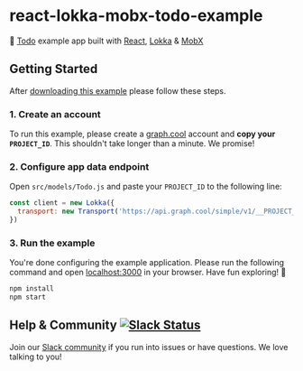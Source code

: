 # react-lokka-mobx-todo-example
:memo: [Todo](http://todomvc.com/) example app built with [React](https://facebook.github.io/react), [Lokka](https://github.com/kadirahq/lokka) & [MobX](https://github.com/mobxjs/mobx)

## Getting Started

After [downloading this example](https://github.com/graphcool-examples/react-lokka-mobx-todo-example/archive/master.zip) please follow these steps.

### 1. Create an account

To run this example, please create a [graph.cool](http://graph.cool) account and **copy your `PROJECT_ID`**. This shouldn't take longer than a minute. We promise!


### 2. Configure app data endpoint

Open `src/models/Todo.js` and paste your `PROJECT_ID` to the following line:

```js
const client = new Lokka({
  transport: new Transport('https://api.graph.cool/simple/v1/__PROJECT_ID__'),
})
```


### 3. Run the example

You're done configuring the example application. Please run the following command and open [localhost:3000](http://localhost:3000) in your browser. Have fun exploring! 🎉

```sh
npm install
npm start
```


## Help & Community [![Slack Status](https://slack.graph.cool/badge.svg)](https://slack.graph.cool)

Join our [Slack community](http://slack.graph.cool/) if you run into issues or have questions. We love talking to you!
